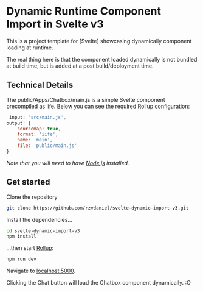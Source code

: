 # Dynamic Runtime Component Import in Svelte v3

This is a project template for [Svelte] showcasing dynamically component loading at runtime.

The real thing here is that the component loaded dynamically is not bundled at build time, but is added at a post build/deployment time.

## Technical Details

The public/Apps/Chatbox/main.js is a simple Svelte component precompiled as iife. Below you can see the required Rollup configuration:

```javascript
 input: 'src/main.js',
output: {
    sourcemap: true,
    format: 'iife',
    name: 'main',
    file: 'public/main.js'
}
```

*Note that you will need to have [Node.js](https://nodejs.org) installed.*

## Get started

Clone the repository

```bash
git clone https://github.com/rzvdaniel/svelte-dynamic-import-v3.git
```

Install the dependencies...

```bash
cd svelte-dynamic-import-v3
npm install
```

...then start [Rollup](https://rollupjs.org):

```bash
npm run dev
```

Navigate to [localhost:5000](http://localhost:5000).

Clicking the Chat button will load the Chatbox component dynamically. :O


